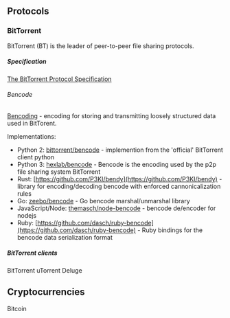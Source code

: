 ## Protocols

### BitTorrent
BitTorrent (BT) is the leader of peer-to-peer file sharing protocols.

##### Specification
[The BitTorrent Protocol Specification](https://www.bittorrent.org/beps/bep_0003.html)

###### Bencode
[Bencoding](https://www.bittorrent.org/beps/bep_0003.html#bencoding) - encoding for storing and transmitting loosely structured data used in BitTorent.

Implementations:

* Python 2: [bittorrent/bencode](https://github.com/bittorrent/bencode) - implemention from the 'official' BitTorrent client python
* Python 3: [hexlab/bencode](https://github.com/hexlab/bencode) - Bencode is the encoding used by the p2p file sharing system BitTorrent
* Rust: [https://github.com/P3KI/bendy](https://github.com/P3KI/bendy) - library for encoding/decoding bencode with enforced cannonicalization rules
* Go: [zeebo/bencode](https://github.com/zeebo/bencode) - Go bencode marshal/unmarshal library
* JavaScript/Node: [themasch/node-bencode](https://github.com/themasch/node-bencode) - bencode de/encoder for nodejs
* Ruby: [https://github.com/dasch/ruby-bencode](https://github.com/dasch/ruby-bencode) - Ruby bindings for the bencode data serialization format


##### BitTorrent clients
BitTorrent
uTorrent
Deluge


## Cryptocurrencies
Bitcoin

